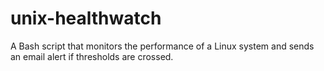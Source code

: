 # unix-healthwatch
A Bash script that monitors the performance of a Linux system and sends an email alert if thresholds are crossed. 
